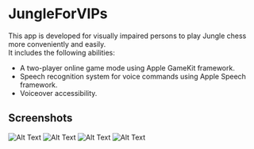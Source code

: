 # JungleForVIPs
This app is developed for visually impaired persons to play Jungle chess more conveniently and easily.  
It includes the following abilities:  
- A two-player online game mode using Apple GameKit framework.  
- Speech recognition system for voice commands using Apple Speech framework.  
- Voiceover accessibility.  

## Screenshots
![Alt Text](https://i.imgur.com/Wavniag.png)
![Alt Text](https://i.imgur.com/fFukgZd.png)
![Alt Text](https://i.imgur.com/fo5ofOy.png)
![Alt Text](https://i.imgur.com/qSHu1Tx.png)
